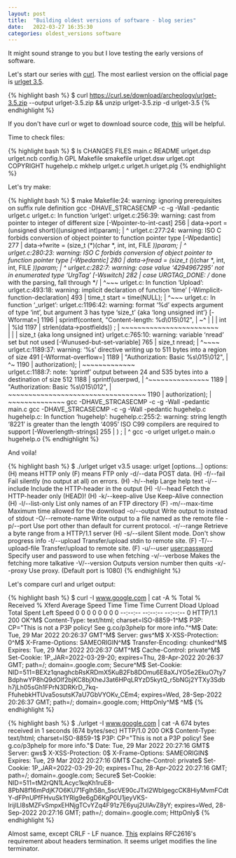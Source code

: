 ```yaml
---
layout: post
title:  "Building oldest versions of software - blog series"
date:   2022-03-27 16:35:30
categories: oldest_versions software
---
```

It might sound strange to you but I love testing the early versions of software.

Let's start our series with [curl](https://curl.se). The most earliest version on the official page is [urlget 3.5](https://curl.se/download/archeology/urlget-3.5.zip).

{% highlight bash %}
$ curl https://curl.se/download/archeology/urlget-3.5.zip --output urlget-3.5.zip &&
unzip urlget-3.5.zip -d urlget-3.5
{% endhighlight %}

If you don't have curl or wget to download source code, [this](https://unix.stackexchange.com/questions/83926/how-to-download-a-file-using-just-bash-and-nothing-else-no-curl-wget-perl-et) will be helpful.

Time to check files:

{% highlight bash %}
$ ls
CHANGES    FILES       main.c    README     urlget.dsp  urlget.ncb
config.h   GPL         Makefile  smakefile  urlget.dsw  urlget.opt
COPYRIGHT  hugehelp.c  mkhelp    urlget.c   urlget.h    urlget.plg
{% endhighlight %}

Let's try make:

{% highlight bash %}
$ make
Makefile:24: warning: ignoring prerequisites on suffix rule definition
gcc -DHAVE_STRCASECMP -c -g -Wall -pedantic urlget.c
urlget.c: In function ‘urlget’:
urlget.c:256:39: warning: cast from pointer to integer of different size [-Wpointer-to-int-cast]
  256 |         data->port = (unsigned short)((unsigned int)param);
      |                                       ^
urlget.c:277:24: warning: ISO C forbids conversion of object pointer to function pointer type [-Wpedantic]
  277 |         data->fwrite = (size_t (*)(char *, int, int, FILE *))param;
      |                        ^
urlget.c:280:23: warning: ISO C forbids conversion of object pointer to function pointer type [-Wpedantic]
  280 |         data->fread = (size_t (*)(char *, int, int, FILE *))param;
      |                       ^
urlget.c:282:7: warning: case value ‘4294967295’ not in enumerated type ‘UrgTag’ [-Wswitch]
  282 |       case URGTAG_DONE: /* done with the parsing, fall through */
      |       ^~~~
urlget.c: In function ‘Upload’:
urlget.c:493:18: warning: implicit declaration of function ‘time’ [-Wimplicit-function-declaration]
  493 |   time_t start = time(NULL);
      |                  ^~~~
urlget.c: In function ‘_urlget’:
urlget.c:1196:42: warning: format ‘%d’ expects argument of type ‘int’, but argument 3 has type ‘size_t’ {aka ‘long unsigned int’} [-Wformat=]
 1196 |       sprintf(content, "Content-length: %d\015\012",
      |                                         ~^
      |                                          |
      |                                          int
      |                                         %ld
 1197 |               strlen(data->postfields)) ;
      |               ~~~~~~~~~~~~~~~~~~~~~~~~    
      |               |
      |               size_t {aka long unsigned int}
urlget.c:765:10: warning: variable ‘nread’ set but not used [-Wunused-but-set-variable]
  765 |   size_t nread;
      |          ^~~~~
urlget.c:1189:37: warning: ‘%s’ directive writing up to 511 bytes into a region of size 491 [-Wformat-overflow=]
 1189 |               "Authorization: Basic %s\015\012",
      |                                     ^~
 1190 |               authorization);
      |               ~~~~~~~~~~~~~          
urlget.c:1188:7: note: ‘sprintf’ output between 24 and 535 bytes into a destination of size 512
 1188 |       sprintf(userpwd,
      |       ^~~~~~~~~~~~~~~~
 1189 |               "Authorization: Basic %s\015\012",
      |               ~~~~~~~~~~~~~~~~~~~~~~~~~~~~~~~~~~
 1190 |               authorization);
      |               ~~~~~~~~~~~~~~
gcc -DHAVE_STRCASECMP -c -g -Wall -pedantic main.c
gcc -DHAVE_STRCASECMP -c -g -Wall -pedantic hugehelp.c
hugehelp.c: In function ‘hugehelp’:
hugehelp.c:255:2: warning: string length ‘8221’ is greater than the length ‘4095’ ISO C99 compilers are required to support [-Woverlength-strings]
  255 |  ) ;
      |  ^
gcc  -o urlget urlget.o main.o hugehelp.o
{% endhighlight %}

And voila!

{% highlight bash %}
$ ./urlget 
urlget v3.5
 usage: urlget [options...] <url>
 options: (H) means HTTP only (F) means FTP only
  -d/--data          POST data. (H)
  -f/--fail          Fail silently (no output at all) on errors. (H)
  -h/--help          Large help text
  -i/--include       Include the HTTP-header in the output (H)
  -I/--head          Fetch the HTTP-header only (HEAD)! (H)
  -k/--keep-alive    Use Keep-Alive connection (H)
  -l/--list-only     List only names of an FTP directory (F)
  -m/--max-time <seconds> Maximum time allowed for the download
  -o/--output <file> Write output to <file> instead of stdout
  -O/--remote-name   Write output to a file named as the remote file
  -p/--port <port>   Use port other than default for current protocol.
  -r/--range <range> Retrieve a byte range from a HTTP/1.1 server (H)
  -s/--silent        Silent mode. Don't show progress info
  -t/--upload        Transfer/upload stdin to remote site. (F)
  -T/--upload-file <file> Transfer/upload <file> to remote site. (F)
  -u/--user <user:password> Specify user and password to use when fetching
  -v/--verbose       Makes the fetching more talkative
  -V/--version       Outputs version number then quits
  -x/--proxy <host>  Use proxy. (Default port is 1080)
{% endhighlight %}

Let's compare curl and urlget output:


{% highlight bash %}
$ curl -I www.google.com | cat -A
  % Total    % Received % Xferd  Average Speed   Time    Time     Time  Current
                                 Dload  Upload   Total   Spent    Left  Speed
  0     0    0     0    0     0      0      0 --:--:-- --:--:-- --:--:--     0
HTTP/1.1 200 OK^M$
Content-Type: text/html; charset=ISO-8859-1^M$
P3P: CP="This is not a P3P policy! See g.co/p3phelp for more info."^M$
Date: Tue, 29 Mar 2022 20:26:37 GMT^M$
Server: gws^M$
X-XSS-Protection: 0^M$
X-Frame-Options: SAMEORIGIN^M$
Transfer-Encoding: chunked^M$
Expires: Tue, 29 Mar 2022 20:26:37 GMT^M$
Cache-Control: private^M$
Set-Cookie: 1P_JAR=2022-03-29-20; expires=Thu, 28-Apr-2022 20:26:37 GMT; path=/; domain=.google.com; Secure^M$
Set-Cookie: NID=511=BEXz1qnaghcbRsKRDmX5KuB2Fb8DOmu6E8aXJYO5e2EkuO7ty7BdphwYP8hQ9dOlf2bjKC8bjXheJ3at6HPqLRYzD5kytQ_r5bNGj2YTXy3Sdbh7jLh05sGh1FPrN3DRKrD_7kq-FfuhebkHTUva5osutsK7aU7GbVYOKv_CEm4; expires=Wed, 28-Sep-2022 20:26:37 GMT; path=/; domain=.google.com; HttpOnly^M$
^M$
{% endhighlight %}

{% highlight bash %}
$ ./urlget -I www.google.com | cat -A
674 bytes received in 1 seconds (674 bytes/sec)
HTTP/1.0 200 OK$
Content-Type: text/html; charset=ISO-8859-1$
P3P: CP="This is not a P3P policy! See g.co/p3phelp for more info."$
Date: Tue, 29 Mar 2022 20:27:16 GMT$
Server: gws$
X-XSS-Protection: 0$
X-Frame-Options: SAMEORIGIN$
Expires: Tue, 29 Mar 2022 20:27:16 GMT$
Cache-Control: private$
Set-Cookie: 1P_JAR=2022-03-29-20; expires=Thu, 28-Apr-2022 20:27:16 GMT; path=/; domain=.google.com; Secure$
Set-Cookie: NID=511=tM2rQN1LAcyc1kqKh1ruE8-8PbN8f16mPdjK7O6KU71Fglh58n_5scVE90cJTxI2WblgegcCK8HiyMvmFCdtY-dFPnUPfFHvuSk1YRlg9e6gD6KgP0U1jeyVKS-IrijILl8sMZFvSmpxEHNjgTCvYZq4F91z7E6yuj2UlAvZ8yY; expires=Wed, 28-Sep-2022 20:27:16 GMT; path=/; domain=.google.com; HttpOnly$
{% endhighlight %}

Almost same, except CRLF - LF nuance. [This](https://curl.se/mail/archive-2012-04/0092.html) explains RFC2616's requirement about headers termination. It seems urlget modifies the line terminator.
